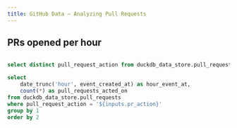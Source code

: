 ```yaml
---
title: GitHub Data — Analyzing Pull Requests
---
```


## PRs opened per hour

```sql pr_actions

select distinct pull_request_action from duckdb_data_store.pull_requests

```

<Dropdown
  name="pr_action"
  data={pr_actions}
  value=pull_request_action
/>

```sql prs_acted_on_per_hour
select
    date_trunc('hour', event_created_at) as hour_event_at,
    count(*) as pull_requests_acted_on
from duckdb_data_store.pull_requests
where pull_request_action = '${inputs.pr_action}'
group by 1
order by 2
```

<AreaChart
  data={prs_acted_on_per_hour}
  x=hour_event_at
  y=pull_requests_acted_on
/>
